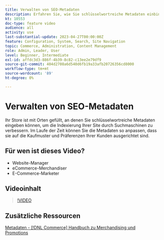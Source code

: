 ```yaml
---
title: Verwalten von SEO-Metadaten
description: Erfahren Sie, wie Sie schlüsselwortreiche Metadaten einbinden können, um die Indexierung Ihrer Site durch Suchmaschinen zu verbessern.
kt: 10553
doc-type: feature video
audience: all
activity: use
last-substantial-update: 2023-04-27T00:00:00Z
feature: Configuration, System, Search, Site Navigation
topic: Commerce, Administration, Content Management
role: Admin, Leader, User
level: Beginner, Intermediate
exl-id: affdc3d3-886f-4b39-8c82-c13ee2e79df9
source-git-commit: 404d2708a6d540d6fb19a33afb20726356cd8000
workflow-type: tm+mt
source-wordcount: '89'
ht-degree: 0%

---
```


# Verwalten von SEO-Metadaten

Ihr Store ist mit Orten gefüllt, an denen Sie schlüsselwortreiche Metadaten eingeben können, um die Indexierung Ihrer Site durch Suchmaschinen zu verbessern. Im Laufe der Zeit können Sie die Metadaten so anpassen, dass sie auf die Kaufmuster und Präferenzen Ihrer Kunden ausgerichtet sind.

## Für wen ist dieses Video?

- Website-Manager
- eCommerce-Merchandiser
- E-Commerce-Marketer

## Videoinhalt

>[!VIDEO](https://video.tv.adobe.com/v/343750?quality=12&learn=on)

## Zusätzliche Ressourcen

[Metadaten - [!DNL Commerce] Handbuch zu Merchandising und Promotions](https://experienceleague.adobe.com/docs/commerce-admin/marketing/seo/meta-data.html)
